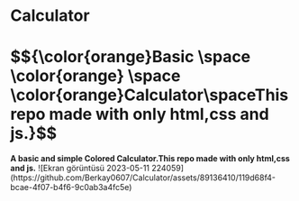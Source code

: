 # Calculator
<h1>$${\color{orange}Basic \space \color{orange} \space \color{orange}Calculator\spaceThis repo made with only html,css and js.}$$</h1>
<strong>A basic and simple Colored Calculator.This repo made with only html,css and js.</strong>
![Ekran görüntüsü 2023-05-11 224059](https://github.com/Berkay0607/Calculator/assets/89136410/119d68f4-bcae-4f07-b4f6-9c0ab3a4fc5e)





